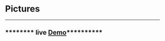 # Pictures

----------------------------------------------------------
******** live <a href="https://syrinelarbi.github.io/Pictures/">Demo</a>**********
-------------------------------------------------------------

